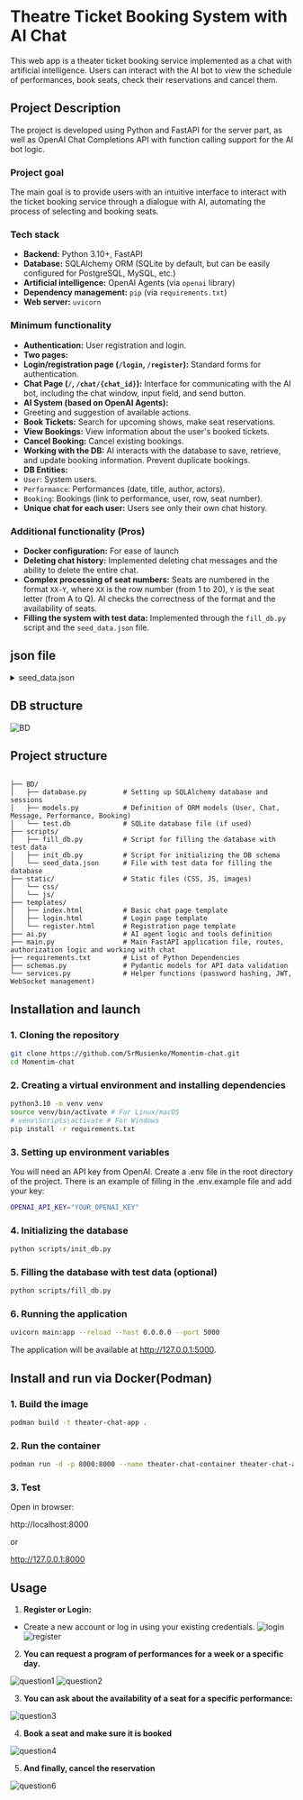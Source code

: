# Theatre Ticket Booking System with AI Chat

This web app is a theater ticket booking service implemented as a chat with artificial intelligence. Users can interact with the AI bot to view the schedule of performances, book seats, check their reservations and cancel them.

## Project Description

The project is developed using Python and FastAPI for the server part, as well as OpenAI Chat Completions API with function calling support for the AI bot logic.

### Project goal

The main goal is to provide users with an intuitive interface to interact with the ticket booking service through a dialogue with AI, automating the process of selecting and booking seats.

### Tech stack

* **Backend:** Python 3.10+, FastAPI
* **Database:** SQLAlchemy ORM (SQLite by default, but can be easily configured for PostgreSQL, MySQL, etc.)
* **Artificial intelligence:** OpenAI Agents (via `openai` library)
* **Dependency management:** `pip` (via `requirements.txt`)
* **Web server:** `uvicorn`

### Minimum functionality

* **Authentication:** User registration and login.
* **Two pages:**
* **Login/registration page (`/login`, `/register`):** Standard forms for authentication.
* **Chat Page (`/`, `/chat/{chat_id}`):** Interface for communicating with the AI bot, including the chat window, input field, and send button.
* **AI System (based on OpenAI Agents):**
* Greeting and suggestion of available actions.
* **Book Tickets:** Search for upcoming shows, make seat reservations.
* **View Bookings:** View information about the user's booked tickets.
* **Cancel Booking:** Cancel existing bookings.
* **Working with the DB:** AI interacts with the database to save, retrieve, and update booking information. Prevent duplicate bookings.
* **DB Entities:**
* `User`: System users.
* `Performance`: Performances (date, title, author, actors).
* `Booking`: Bookings (link to performance, user, row, seat number).
* **Unique chat for each user:** Users see only their own chat history.
### Additional functionality (Pros)

* **Docker configuration:** For ease of launch
* **Deleting chat history:** Implemented deleting chat messages and the ability to delete the entire chat.
* **Complex processing of seat numbers:** Seats are numbered in the format `XX-Y`, where `XX` is the row number (from 1 to 20), `Y` is the seat letter (from A to Q). AI checks the correctness of the format and the availability of seats.
* **Filling the system with test data:** Implemented through the `fill_db.py` script and the `seed_data.json` file.
## json file
<details>
<summary>seed_data.json</summary>

```json

{
    "users": [
      {"username": "alice", "email": "alice@example.com", "password": "alice123"},
      {"username": "bob", "email": "bob@example.com", "password": "bob123"},
      {"username": "carol", "email": "carol@example.com", "password": "carol123"},
      {"username": "dave", "email": "dave@example.com", "password": "dave123"}
    ],
  
    "weekly_performances": [
      {
        "title": "Ревізор",
        "author": "Микола Гоголь",
        "actors": "Іванов, Петренко"
      },
      {
        "title": "Гамлет",
        "author": "Вільям Шекспір",
        "actors": "Коваленко, Сидорчук"
      },
      {
        "title": "Кайдашева сім’я",
        "author": "Іван Нечуй-Левицький",
        "actors": "Омельченко, Лесько"
      },
      {
        "title": "За двома зайцями",
        "author": "Михайло Старицький",
        "actors": "Шевченко, Гнатюк"
      }
    ]
  }
```
</details> 

## DB structure

![BD](/static/images/0.png)
## Project structure
```

├── BD/
│   ├── database.py         # Setting up SQLAlchemy database and sessions
│   ├── models.py           # Definition of ORM models (User, Chat, Message, Performance, Booking)
│   └── test.db             # SQLite database file (if used)
├── scripts/
│   ├── fill_db.py          # Script for filling the database with test data
│   ├── init_db.py          # Script for initializing the DB schema
│   └── seed_data.json      # File with test data for filling the database
├── static/                 # Static files (CSS, JS, images)
│   └── css/
│   └── js/
├── templates/
│   ├── index.html          # Basic chat page template
│   ├── login.html          # Login page template
│   └── register.html       # Registration page template
├── ai.py                   # AI agent logic and tools definition
├── main.py                 # Main FastAPI application file, routes, authorization logic and working with chat
├── requirements.txt        # List of Python Dependencies
├── schemas.py              # Pydantic models for API data validation
└── services.py             # Helper functions (password hashing, JWT, WebSocket management)
```

## Installation and launch

### 1. Cloning the repository

```bash
git clone https://github.com/SrMusienko/Momentim-chat.git
cd Momentim-chat
```
### 2. Creating a virtual environment and installing dependencies
```bash
python3.10 -m venv venv
source venv/bin/activate # For Linux/macOS
# venv\Scripts\activate # For Windows
pip install -r requirements.txt
```
### 3. Setting up environment variables
You will need an API key from OpenAI. Create a .env file in the root directory of the project. There is an example of filling in the .env.example file and add your key:
```bash
OPENAI_API_KEY="YOUR_OPENAI_KEY"
```
### 4. Initializing the database
```bash
python scripts/init_db.py
```
### 5. Filling the database with test data (optional)
```bash
python scripts/fill_db.py
```
### 6. Running the application
```bash
uvicorn main:app --reload --host 0.0.0.0 --port 5000
```
The application will be available at http://127.0.0.1:5000.


## Install and run via Docker(Podman)
### 1. Build the image
```bash
podman build -t theater-chat-app .
```

### 2. Run the container
```bash
podman run -d -p 8000:8000 --name theater-chat-container theater-chat-app
```

### 3. Test
Open in browser:

http://localhost:8000

or

http://127.0.0.1:8000

## Usage

1. **Register or Login:**
- Create a new account or log in using your existing credentials.
![login](/static/images/6.png)![register](/static/images/7.png)

2. **You can request a program of performances for a week or a specific day.**

![question1](/static/images/1.png)
![question2](/static/images/2.png)

3. **You can ask about the availability of a seat for a specific performance:**

![question3](/static/images/3.png)

4. **Book a seat and make sure it is booked**

![question4](/static/images/4.png)

5. **And finally, cancel the reservation**

![question6](/static/images/5.png)